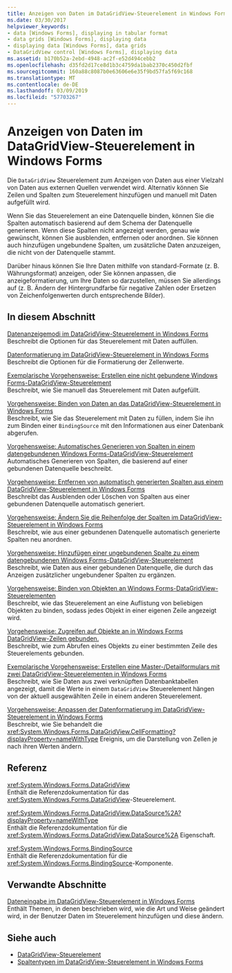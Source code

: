 ```yaml
---
title: Anzeigen von Daten im DataGridView-Steuerelement in Windows Forms
ms.date: 03/30/2017
helpviewer_keywords:
- data [Windows Forms], displaying in tabular format
- data grids [Windows Forms], displaying data
- displaying data [Windows Forms], data grids
- DataGridView control [Windows Forms], displaying data
ms.assetid: b170b52a-2ebd-4948-ac2f-e52d494cebb2
ms.openlocfilehash: d35fd2d17ce8d1b3c4759da1bab2370c450d2fbf
ms.sourcegitcommit: 160a88c8087b0e63606e6e35f9bd57fa5f69c168
ms.translationtype: MT
ms.contentlocale: de-DE
ms.lasthandoff: 03/09/2019
ms.locfileid: "57703267"
---
```

# <a name="displaying-data-in-the-windows-forms-datagridview-control"></a>Anzeigen von Daten im DataGridView-Steuerelement in Windows Forms
Die `DataGridView` Steuerelement zum Anzeigen von Daten aus einer Vielzahl von Daten aus externen Quellen verwendet wird. Alternativ können Sie Zeilen und Spalten zum Steuerelement hinzufügen und manuell mit Daten aufgefüllt wird.  
  
 Wenn Sie das Steuerelement an eine Datenquelle binden, können Sie die Spalten automatisch basierend auf dem Schema der Datenquelle generieren. Wenn diese Spalten nicht angezeigt werden, genau wie gewünscht, können Sie ausblenden, entfernen oder anordnen. Sie können auch hinzufügen ungebundene Spalten, um zusätzliche Daten anzuzeigen, die nicht von der Datenquelle stammt.  
  
 Darüber hinaus können Sie Ihre Daten mithilfe von standard-Formate (z. B. Währungsformat) anzeigen, oder Sie können anpassen, die anzeigeformatierung, um Ihre Daten so darzustellen, müssen Sie allerdings auf (z. B. Ändern der Hintergrundfarbe für negative Zahlen oder Ersetzen von Zeichenfolgenwerten durch entsprechende Bilder).  
  
## <a name="in-this-section"></a>In diesem Abschnitt  
 [Datenanzeigemodi im DataGridView-Steuerelement in Windows Forms](data-display-modes-in-the-windows-forms-datagridview-control.md)  
 Beschreibt die Optionen für das Steuerelement mit Daten auffüllen.  
  
 [Datenformatierung im DataGridView-Steuerelement in Windows Forms](data-formatting-in-the-windows-forms-datagridview-control.md)  
 Beschreibt die Optionen für die Formatierung der Zellenwerte.  
  
 [Exemplarische Vorgehensweise: Erstellen eine nicht gebundene Windows Forms-DataGridView-Steuerelement](walkthrough-creating-an-unbound-windows-forms-datagridview-control.md)  
 Beschreibt, wie Sie manuell das Steuerelement mit Daten aufgefüllt.  
  
 [Vorgehensweise: Binden von Daten an das DataGridView-Steuerelement in Windows Forms](how-to-bind-data-to-the-windows-forms-datagridview-control.md)  
 Beschreibt, wie Sie das Steuerelement mit Daten zu füllen, indem Sie ihn zum Binden einer `BindingSource` mit den Informationen aus einer Datenbank abgerufen.  
  
 [Vorgehensweise: Automatisches Generieren von Spalten in einem datengebundenen Windows Forms-DataGridView-Steuerelement](autogenerate-columns-in-a-data-bound-wf-datagridview-control.md)  
 Automatisches Generieren von Spalten, die basierend auf einer gebundenen Datenquelle beschreibt.  
  
 [Vorgehensweise: Entfernen von automatisch generierten Spalten aus einem DataGridView-Steuerelement in Windows Forms](remove-autogenerated-columns-from-a-wf-datagridview-control.md)  
 Beschreibt das Ausblenden oder Löschen von Spalten aus einer gebundenen Datenquelle automatisch generiert.  
  
 [Vorgehensweise: Ändern Sie die Reihenfolge der Spalten im DataGridView-Steuerelement in Windows Forms](how-to-change-the-order-of-columns-in-the-windows-forms-datagridview-control.md)  
 Beschreibt, wie aus einer gebundenen Datenquelle automatisch generierte Spalten neu anordnen.  
  
 [Vorgehensweise: Hinzufügen einer ungebundenen Spalte zu einem datengebundenen Windows Forms-DataGridView-Steuerelement](unbound-column-to-a-data-bound-datagridview.md)  
 Beschreibt, wie Daten aus einer gebundenen Datenquelle, die durch das Anzeigen zusätzlicher ungebundener Spalten zu ergänzen.  
  
 [Vorgehensweise: Binden von Objekten an Windows Forms-DataGridView-Steuerelementen](how-to-bind-objects-to-windows-forms-datagridview-controls.md)  
 Beschreibt, wie das Steuerelement an eine Auflistung von beliebigen Objekten zu binden, sodass jedes Objekt in einer eigenen Zeile angezeigt wird.  
  
 [Vorgehensweise: Zugreifen auf Objekte an in Windows Forms DataGridView-Zeilen gebunden.](how-to-access-objects-bound-to-windows-forms-datagridview-rows.md)  
 Beschreibt, wie zum Abrufen eines Objekts zu einer bestimmten Zeile des Steuerelements gebunden.  
  
 [Exemplarische Vorgehensweise: Erstellen eine Master-/Detailformulars mit zwei DataGridView-Steuerelementen in Windows Forms](creating-a-master-detail-form-using-two-datagridviews.md)  
 Beschreibt, wie Sie Daten aus zwei verknüpften Datenbanktabellen angezeigt, damit die Werte in einem `DataGridView` Steuerelement hängen von der aktuell ausgewählten Zeile in einem anderen Steuerelement.  
  
 [Vorgehensweise: Anpassen der Datenformatierung im DataGridView-Steuerelement in Windows Forms](how-to-customize-data-formatting-in-the-windows-forms-datagridview-control.md)  
 Beschreibt, wie Sie behandelt die <xref:System.Windows.Forms.DataGridView.CellFormatting?displayProperty=nameWithType> Ereignis, um die Darstellung von Zellen je nach ihren Werten ändern.  
  
## <a name="reference"></a>Referenz  
 <xref:System.Windows.Forms.DataGridView>  
 Enthält die Referenzdokumentation für das <xref:System.Windows.Forms.DataGridView>-Steuerelement.  
  
 <xref:System.Windows.Forms.DataGridView.DataSource%2A?displayProperty=nameWithType>  
 Enthält die Referenzdokumentation für die <xref:System.Windows.Forms.DataGridView.DataSource%2A> Eigenschaft.  
  
 <xref:System.Windows.Forms.BindingSource>  
 Enthält die Referenzdokumentation für die <xref:System.Windows.Forms.BindingSource>-Komponente.  
  
## <a name="related-sections"></a>Verwandte Abschnitte  
 [Dateneingabe im DataGridView-Steuerelement in Windows Forms](data-entry-in-the-windows-forms-datagridview-control.md)  
 Enthält Themen, in denen beschrieben wird, wie die Art und Weise geändert wird, in der Benutzer Daten im Steuerelement hinzufügen und diese ändern.  
  
## <a name="see-also"></a>Siehe auch
- [DataGridView-Steuerelement](datagridview-control-windows-forms.md)
- [Spaltentypen im DataGridView-Steuerelement in Windows Forms](column-types-in-the-windows-forms-datagridview-control.md)
